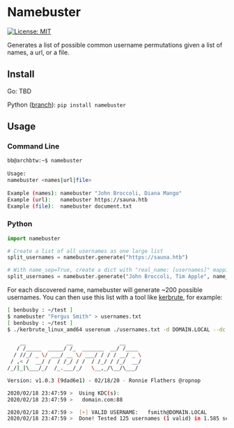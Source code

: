 # Namebuster

[![License: MIT](https://img.shields.io/badge/License-MIT-yellow.svg)](https://opensource.org/licenses/MIT)

Generates a list of possible common username permutations given a list of names, a url, or a file.

## Install
Go: TBD

Python ([branch](https://github.com/benbusby/namebuster/tree/python)): `pip install namebuster`

## Usage
### Command Line
```bash
bb@archbtw:~$ namebuster                                            
                                                        
Usage:                                                  
namebuster <names|url|file>                             
                                                        
Example (names): namebuster "John Broccoli, Diana Mango"
Example (url):   namebuster https://sauna.htb           
Example (file):  namebuster document.txt
```

### Python
```python
import namebuster

# Create a list of all usernames as one large list
split_usernames = namebuster.generate("https://sauna.htb")

# With name_sep=True, create a dict with "real_name: [usernames]" mapping
split_usernames = namebuster.generate("John Broccoli, Tim Apple", name_sep=True)
```

For each discovered name, namebuster will generate ~200 possible usernames. You can then use this list with a tool like [kerbrute](https://github.com/ropnop/kerbrute), for example:

```bash
[ benbusby : ~/test ]
$ namebuster "Fergus Smith" > usernames.txt
[ benbusby : ~/test ]
$ ./kerbrute_linux_amd64 userenum ./usernames.txt -d DOMAIN.LOCAL --dc domain.com

    __             __               __
   / /_____  _____/ /_  _______  __/ /____
  / //_/ _ \/ ___/ __ \/ ___/ / / / __/ _ \
 / ,< /  __/ /  / /_/ / /  / /_/ / /_/  __/
/_/|_|\___/_/  /_.___/_/   \__,_/\__/\___/

Version: v1.0.3 (9dad6e1) - 02/18/20 - Ronnie Flathers @ropnop

2020/02/18 23:47:59 >  Using KDC(s):
2020/02/18 23:47:59 >  	domain.com:88

2020/02/18 23:47:59 >  [+] VALID USERNAME:	 fsmith@DOMAIN.LOCAL
2020/02/18 23:47:59 >  Done! Tested 125 usernames (1 valid) in 1.585 seconds
```
